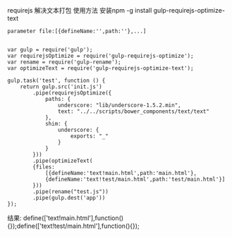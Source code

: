 requirejs 解决文本打包
使用方法
    安装npm -g install gulp-requirejs-optimize-text

    parameter file:[{defineName:'',path:''},...]


    var gulp = require('gulp');
    var requirejsOptimize = require('gulp-requirejs-optimize');
    var rename = require('gulp-rename');
    var optimizeText = require('gulp-requirejs-optimize-text');

    gulp.task('test', function () {
        return gulp.src('init.js')
            .pipe(requirejsOptimize({
                paths: {
                    underscore: "lib/underscore-1.5.2.min",
                    text: "../../scripts/bower_components/text/text"
                },
                shim: {
                    underscore: {
                        exports: "_"
                    }
                }
            }))
            .pipe(optimizeText(
            {files:
                [{defineName:'text!main.html',path:'main.html'},
                {defineName:'text!test/main.html',path:'test/main.html'}]
            }))
            .pipe(rename("test.js"))
            .pipe(gulp.dest('app'))
    });
结果:
    define(['text!main.html'],function(){});define(['text!test/main.html'],function(){});


